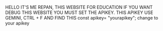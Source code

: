 HELLO IT'S ME REPAN, THIS WEBSITE FOR EDUCATION
IF YOU WANT DEBUG THIS WEBSITE YOU MUST SET THE APIKEY.
THIS APIKEY USE GEMINI, CTRL + F
AND FIND THIS const apikey= "yourapikey"; change to your apikey